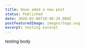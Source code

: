 ```yaml
---
title: Dave aded a new post
status: Published
date: 2020-02-06T10:46:24.008Z
postFeaturedImage: images/logo.svg
excerpt: testing excerpt
---
```

testing body

